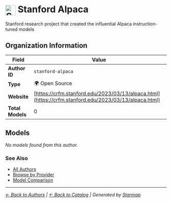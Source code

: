 # <img src="https://raw.githubusercontent.com/agentstation/starmap/master/internal/embedded/logos/stanford-alpaca.svg" alt="Stanford Alpaca" width="32" height="32" style="vertical-align: middle;"> Stanford Alpaca
  
  
  
Stanford research project that created the influential Alpaca instruction-tuned models
  
  
## Organization Information
  
| Field | Value |
|---------|---------|
| **Author ID** | `stanford-alpaca` |
| **Type** | 🌍 Open Source |
| **Website** | [https://crfm.stanford.edu/2023/03/13/alpaca.html](https://crfm.stanford.edu/2023/03/13/alpaca.html) |
| **Total Models** | 0 |

  
## Models
  
*No models found from this author.*
  
### See Also
  
- [All Authors](../)
- [Browse by Provider](../../providers/)
- [Model Comparison](../../models/)
  
---
*_[← Back to Authors](../) | [← Back to Catalog](../../) | Generated by [Starmap](https://github.com/agentstation/starmap)_*